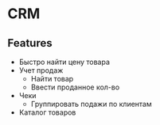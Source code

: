 # CRM

## Features

- Быстро найти цену товара
- Учет продаж
    - Найти товар
    - Ввести проданное кол-во
- Чеки
    - Группировать подажи по клиентам
- Каталог товаров


